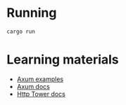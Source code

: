 # Running

```sh
cargo run
```

# Learning materials

- [Axum examples](https://github.com/tokio-rs/axum/tree/main/examples)
- [Axum docs]()
- [Http Tower docs]()

